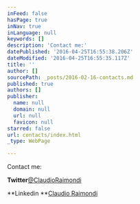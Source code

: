 ```yaml
---
inFeed: false
hasPage: true
inNav: true
inLanguage: null
keywords: []
description: 'Contact me:'
datePublished: '2016-04-25T16:55:38.206Z'
dateModified: '2016-04-25T16:55:35.117Z'
title: ''
author: []
sourcePath: _posts/2016-02-16-contacts.md
published: true
authors: []
publisher:
  name: null
  domain: null
  url: null
  favicon: null
starred: false
url: contacts/index.html
_type: WebPage

---
```

Contact me:

**Twitter**[@ClaudioRaimondi][0]

**Linkedin **[Claudio Raimondi][1]

[0]: https://twitter.com/ClaudioRaimondi
[1]: https://www.linkedin.com/in/craimondi